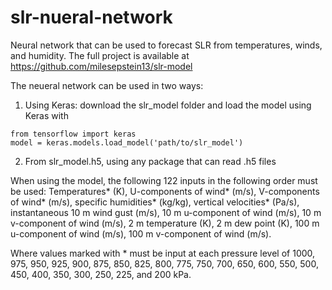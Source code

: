 # slr-nueral-network
Neural network that can be used to forecast SLR from temperatures, winds, and humidity. The full project is available at https://github.com/milesepstein13/slr-model

The neueral network can be used in two ways:

1. Using Keras: download the slr_model folder and load the model using Keras with 
```
from tensorflow import keras
model = keras.models.load_model('path/to/slr_model')
```

2. From slr_model.h5, using any package that can read .h5 files

When using the model, the following 122 inputs in the following order must be used: Temperatures* (K), U-components of wind* (m/s), V-components of wind* (m/s), specific humidities* (kg/kg), vertical velocities* (Pa/s), instantaneous 10 m wind gust (m/s), 10 m u-component of wind (m/s), 10 m v-component of wind (m/s), 2 m temperature (K), 2 m dew point (K), 100 m u-component of wind (m/s), 100 m v-component of wind (m/s).

Where values marked with * must be input at each pressure level of 1000, 975, 950, 925, 900, 875, 850, 825, 800, 775, 750, 700, 650, 600, 550, 500, 450, 400, 350, 300, 250, 225, and 200 kPa.
